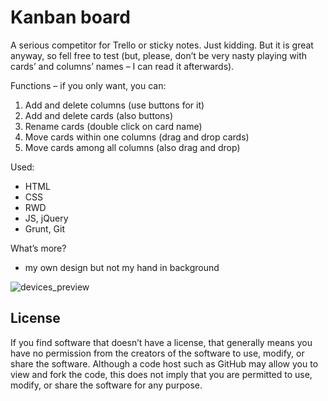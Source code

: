 # Kanban board

A serious competitor for Trello or sticky notes. Just kidding. But it is great anyway, so fell free to test (but, please, don’t be very nasty playing with cards’ and columns’ names – I can read it afterwards).

Functions – if you only want, you can:
1. Add and delete columns (use buttons for it)
2. Add and delete cards (also buttons)
3. Rename cards (double click on card name)
4. Move cards within one columns (drag and drop cards)
5. Move cards among all columns (also drag and drop)

Used:
- HTML
- CSS
- RWD
- JS, jQuery
- Grunt, Git

What’s more?
- my own design but not my hand in background

![devices_preview](https://image.ibb.co/bHHYv5/Kanban.png)

## License

If you find software that doesn’t have a license, that generally means you have no permission from the creators of the software to use, modify, or share the software. Although a code host such as GitHub may allow you to view and fork the code, this does not imply that you are permitted to use, modify, or share the software for any purpose.